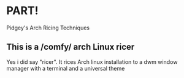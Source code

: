 # PART!
Pidgey's Arch Ricing Techniques
## This is a /comfy/ arch Linux ricer
Yes i did say "ricer". It rices Arch linux installation to a dwm window manager with a terminal and a universal theme 
